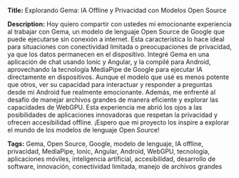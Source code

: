 **Title:** Explorando Gema: IA Offline y Privacidad con Modelos Open Source

**Description:** Hoy quiero compartir con ustedes mi emocionante experiencia al trabajar con Gema, un modelo de lenguaje Open Source de Google que puede ejecutarse sin conexión a internet. Esta característica lo hace ideal para situaciones con conectividad limitada o preocupaciones de privacidad, ya que los datos permanecen en el dispositivo. Integré Gema en una aplicación de chat usando Ionic y Angular, y la compilé para Android, aprovechando la tecnología MediaPipe de Google para ejecutar IA directamente en dispositivos. Aunque el modelo que usé es menos potente que otros, ver su capacidad para interactuar y responder a preguntas desde mi Android fue realmente emocionante. Además, me enfrenté al desafío de manejar archivos grandes de manera eficiente y explorar las capacidades de WebGPU. Esta experiencia me abrió los ojos a las posibilidades de aplicaciones innovadoras que respetan la privacidad y ofrecen accesibilidad offline. ¡Espero que mi proyecto los inspire a explorar el mundo de los modelos de lenguaje Open Source!

**Tags:** Gema, Open Source, Google, modelo de lenguaje, IA offline, privacidad, MediaPipe, Ionic, Angular, Android, WebGPU, tecnología, aplicaciones móviles, inteligencia artificial, accesibilidad, desarrollo de software, innovación, conectividad limitada, manejo de archivos grandes